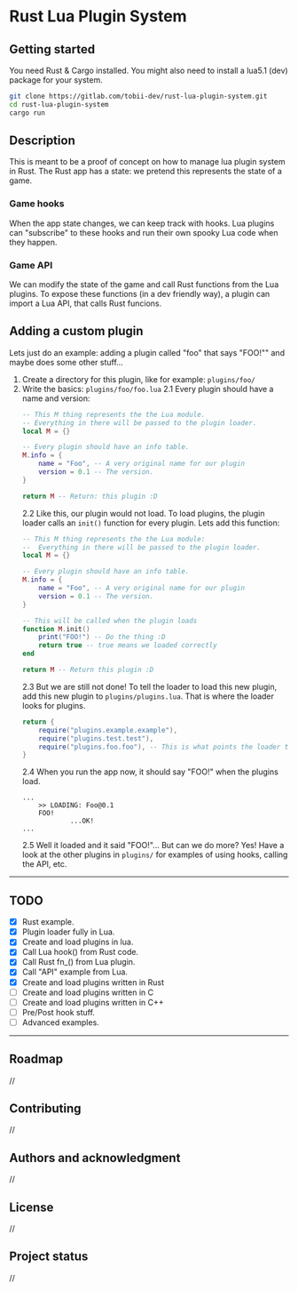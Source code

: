 # Rust Lua Plugin System

## Getting started

You need Rust \& Cargo installed.
You might also need to install a lua5.1 (dev) package for your system.
```bash
git clone https://gitlab.com/tobii-dev/rust-lua-plugin-system.git
cd rust-lua-plugin-system
cargo run
```

## Description
This is meant to be a proof of concept on how to manage lua plugin system in Rust.
The Rust app has a state: we pretend this represents the state of a game.

### Game hooks
When the app state changes, we can keep track with hooks.
Lua plugins can "subscribe" to these hooks and run their own spooky Lua code when they happen.

### Game API
We can modify the state of the game and call Rust functions from the Lua plugins.
To expose these functions (in a dev friendly way), a plugin can import a Lua API, that calls Rust funcions.


## Adding a custom plugin
Lets just do an example: adding a plugin called "foo" that says "FOO!"" and maybe does some other stuff...
1. Create a directory for this plugin, like for example: `plugins/foo/`
2. Write the basics: `plugins/foo/foo.lua`
    2.1 Every plugin should have a name and version:
	```lua
	-- This M thing represents the the Lua module.
	-- Everything in there will be passed to the plugin loader.
	local M = {}
	
	-- Every plugin should have an info table.
	M.info = {
		name = "Foo", -- A very original name for our plugin
		version = 0.1 -- The version.
	}
	
    return M -- Return: this plugin :D
	```
	2.2 Like this, our plugin would not load. To load plugins, the plugin loader calls an `init()` function for every plugin. Lets add this function:
	```lua
	-- This M thing represents the the Lua module:
	--  Everything in there will be passed to the plugin loader.
	local M = {}
	
	-- Every plugin should have an info table.
	M.info = {
		name = "Foo", -- A very original name for our plugin
		version = 0.1 -- The version.
	}
	
	-- This will be called when the plugin loads
	function M.init()
		print("FOO!") -- Do the thing :D
		return true -- true means we loaded correctly
	end

	return M -- Return this plugin :D
	```
	2.3 But we are still not done! To tell the loader to load this new plugin, add this new plugin to `plugins/plugins.lua`. That is where the loader looks for plugins.
	```lua
	return {
		require("plugins.example.example"),
		require("plugins.test.test"),
		require("plugins.foo.foo"), -- This is what points the loader to plugins/foo/foo.lua
	}
	```
	2.4 When you run the app now, it should say "FOO!" when the plugins load.
	```
	...
		>> LOADING: Foo@0.1
		FOO!
				...OK!
	...
	```
	2.5 Well it loaded and it said "FOO!"... But can we do more? Yes!
	Have a look at the other plugins in `plugins/` for examples of using hooks, calling the API, etc.

***

## TODO

- [X] Rust example.
- [X] Plugin loader fully in Lua.
- [X] Create and load plugins in lua.
- [X] Call Lua hook() from Rust code.
- [X] Call Rust fn_() from Lua plugin.
- [X] Call "API" example from Lua.
- [X] Create and load plugins written in Rust
- [ ] Create and load plugins written in C
- [ ] Create and load plugins written in C++
- [ ] Pre/Post hook stuff.
- [ ] Advanced examples.

***

## Roadmap
//

## Contributing
//

## Authors and acknowledgment
//

## License
//

## Project status
//
